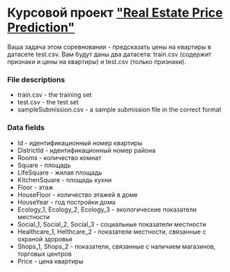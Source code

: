 # Курсовой проект ["Real Estate Price Prediction"](https://www.kaggle.com/c/real-estate-price-prediction-moscow/overview)

Ваша задача этом соревновании - предсказать цены на квартиры в датасете test.csv. Вам будут даны два датасета: train.csv (содержит признаки и цены на квартиры) и test.csv (только признаки).

### File descriptions

- train.csv - the training set
- test.csv - the test set
- sampleSubmission.csv - a sample submission file in the correct format

### Data fields

- Id - идентификационный номер квартиры
- DistrictId - идентификационный номер района
- Rooms - количество комнат
- Square - площадь
- LifeSquare - жилая площадь
- KitchenSquare - площадь кухни
- Floor - этаж
- HouseFloor - количество этажей в доме
- HouseYear - год постройки дома
- Ecology_1, Ecology_2, Ecology_3 - экологические показатели местности
- Social_1, Social_2, Social_3 - социальные показатели местности
- Healthcare_1, Helthcare_2 - показатели местности, связанные с охраной здоровья
- Shops_1, Shops_2 - показатели, связанные с наличием магазинов, торговых центров
- Price - цена квартиры
